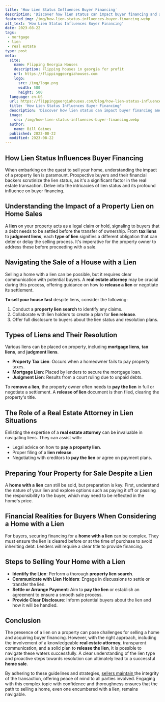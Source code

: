 ```yaml
---
title: 'How Lien Status Influences Buyer Financing'
description: 'Discover how lien status can impact buyer financing and satisfy your curiosity about this crucial factor in real estate transactions.'
featured_img: /img/how-lien-status-influences-buyer-financing.webp
alt_text: 'How Lien Status Influences Buyer Financing'
date: 2023-08-22
tags:
 - mortgage
 - lien
 - real estate
type: post
meta:
  site:
    name: Flipping Georgia Houses
    description: Flipping houses in georgia for profit
    url: https://flippinggeorgiahouses.com
    logo:
      src: /img/logo.png
      width: 500
      height: 500
  language: en-US
  url: https://flippinggeorgiahouses.com/blog/how-lien-status-influences-buyer-financing
  title: 'How Lien Status Influences Buyer Financing'
  description: 'Discover how lien status can impact buyer financing and satisfy your curiosity about this crucial factor in real estate transactions.'
  image:
    src: /img/how-lien-status-influences-buyer-financing.webp
  author:
    name: Bill Gaines
  published: 2023-08-22
  modified: 2023-08-22
---
```



## How Lien Status Influences Buyer Financing

When embarking on the quest to sell your home, understanding the impact of a property lien is paramount. Prospective buyers and their financial backers scrutinize the lien status, as it's a significant factor in the real estate transaction. Delve into the intricacies of lien status and its profound influence on buyer financing.

## Understanding the Impact of a Property Lien on Home Sales

A **lien** on your property acts as a legal claim or hold, signaling to buyers that a debt needs to be settled before the transfer of ownership. From **tax liens** to **judgment liens**, each **type of lien** signifies a different obligation that can deter or delay the selling process. It's imperative for the property owner to address these before proceeding with a sale. 

## Navigating the Sale of a House with a Lien

Selling a home with a lien can be possible, but it requires clear communication with potential buyers. A **real estate attorney** may be crucial during this process, offering guidance on how to **release a lien** or negotiate its settlement. 

**To sell your house fast** despite liens, consider the following:

1. Conduct a **property lien search** to identify any claims.
2. Collaborate with lien holders to create a plan for **lien release**.
3. Offer full disclosure to buyers about the lien status and resolution plans.

## Types of Liens and Their Resolution

Various liens can be placed on property, including **mortgage liens**, **tax liens**, and **judgment liens**. 
  - **Property Tax Lien**: Occurs when a homeowner fails to pay property taxes.
  - **Mortgage Lien**: Placed by lenders to secure the mortgage loan.
  - **Judgment Lien**: Results from a court ruling due to unpaid debts.

To **remove a lien**, the property owner often needs to **pay the lien** in full or negotiate a settlement. A **release of lien** document is then filed, clearing the property's title.

## The Role of a Real Estate Attorney in Lien Situations

Enlisting the expertise of a **real estate attorney** can be invaluable in navigating liens. They can assist with:
  - Legal advice on how to **pay a property lien**.
  - Proper filing of a **lien release**.
  - Negotiating with creditors to **pay the lien** or agree on payment plans.

## Preparing Your Property for Sale Despite a Lien

A **home with a lien** can still be sold, but preparation is key. First, understand the nature of your lien and explore options such as paying it off or passing the responsibility to the buyer, which may need to be reflected in the home's price.

## Financial Realities for Buyers When Considering a Home with a Lien

For buyers, securing financing for a **home with a lien** can be complex. They must ensure the lien is cleared before or at the time of purchase to avoid inheriting debt. Lenders will require a clear title to provide financing.

## Steps to Selling Your Home with a Lien
  - **Identify the Lien**: Perform a thorough **property lien search**.
  - **Communicate with Lien Holders**: Engage in discussions to settle or transfer the lien.
  - **Settle or Arrange Payment**: Aim to **pay the lien** or establish an agreement to ensure a smooth sale process.
  - **Provide Clear Disclosure**: Inform potential buyers about the lien and how it will be handled.

## Conclusion

The presence of a lien on a property can pose challenges for selling a home and acquiring buyer financing. However, with the right approach, including the involvement of a knowledgeable **real estate attorney**, transparent communication, and a solid plan to **release the lien**, it is possible to navigate these waters successfully. A clear understanding of the lien type and proactive steps towards resolution can ultimately lead to a successful **home sale**.

By adhering to these guidelines and strategies, [sellers   maintain  ](https://flippinggeorgiahouses.com/blog/avoiding-common-missteps-in-lien-property-sales)the integrity of the transaction, offering peace of mind to all parties involved. Engaging with this complex topic with confidence and thoroughness ensures that the path to selling a home, even one encumbered with a lien, remains navigable.